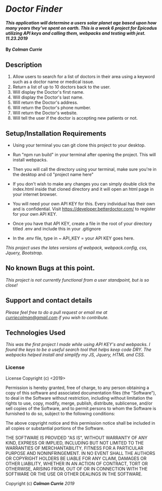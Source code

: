 # _Doctor Finder_

#### _This application will determine a users solar planet age based upon how many years they've spent on earth. This is a week 6 project for Epicodus utilizing API keys and calling them, webpacks and testing with jest. 11.23.2019_

#### By _**Colman Currie**_

## Description

1. Allow users to search for a list of doctors in their area using a keyword such as a doctor name or medical issue.
2. Return a list of up to 10 doctors back to the user.
3. Will display the Doctor's first name.
4. Will display the Doctor's last name.
5. Will return the Doctor's address.
6. Will return the Doctor's phone number.
7. Will return the Doctor's website.  
8. Will tell the user if the doctor is accepting new patients or not.

## Setup/Installation Requirements

* Using your terminal you can git clone this project to your desktop.

* Run "npm run build" in your terminal after opening the project. This will install webpacks.

* Then you will call the directory using your terminal, make sure you're in the desktop and cd "project name here"

* If you don't wish to make any changes you can simply double click the index.html inside that cloned directory and it will open an html page in your internet browser.

* You will need your own API KEY for this. Every individual has their own and is confidential. Visit https://developer.betterdoctor.com/ to register for your own API KEY.

* Once you have that API KEY, create a file in the root of your directory titled .env and include this in your .gitignore

* In the .env file, type in ~ API_KEY = your API KEY goes here.


_This project uses the lates versions of webpack, webpack.config, css, Jquery, Bootstrap._

## No known Bugs at this point.

_This project is not currently functional from a user standpoint, but is so close!_

## Support and contact details

_Please feel free to do a pull request or email me at curriecolman@gmail.com if you wish to contribute._

## Technologies Used

_This was the first project I made while using API KEY's and webpacks. I found the keys to be a useful search tool that helps keep code DRY. The webpacks helped install and simplify my JS, Jquery, HTML and CSS._

### License
License Copyright (c) <2019>

Permission is hereby granted, free of charge, to any person obtaining a copy of this software and associated documentation files (the "Software"), to deal in the Software without restriction, including without limitation the rights to use, copy, modify, merge, publish, distribute, sublicense, and/or sell copies of the Software, and to permit persons to whom the Software is furnished to do so, subject to the following conditions:

The above copyright notice and this permission notice shall be included in all copies or substantial portions of the Software.

THE SOFTWARE IS PROVIDED "AS IS", WITHOUT WARRANTY OF ANY KIND, EXPRESS OR IMPLIED, INCLUDING BUT NOT LIMITED TO THE WARRANTIES OF MERCHANTABILITY, FITNESS FOR A PARTICULAR PURPOSE AND NONINFRINGEMENT. IN NO EVENT SHALL THE AUTHORS OR COPYRIGHT HOLDERS BE LIABLE FOR ANY CLAIM, DAMAGES OR OTHER LIABILITY, WHETHER IN AN ACTION OF CONTRACT, TORT OR OTHERWISE, ARISING FROM, OUT OF OR IN CONNECTION WITH THE SOFTWARE OR THE USE OR OTHER DEALINGS IN THE SOFTWARE.

Copyright (c)  **_Colman Currie_** _2019_
